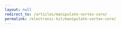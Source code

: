 ```yaml
---
layout: null
redirect_to: /articles/manipulate-vortex-core/
permalink: /electronic-kit/manipulate-vortex-core/
---
```

